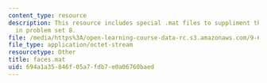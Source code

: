 ```yaml
---
content_type: resource
description: This resource includes special .mat files to suppliment the contents
  in problem set 8.
file: /media/https%3A/open-learning-course-data-rc.s3.amazonaws.com/9-641j-introduction-to-neural-networks-spring-2005/694a1a35846f05a7fdb7e0a06760baed_faces.mat
file_type: application/octet-stream
resourcetype: Other
title: faces.mat
uid: 694a1a35-846f-05a7-fdb7-e0a06760baed
---
```

